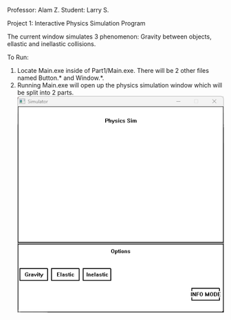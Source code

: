 Professor: Alam Z.
Student: Larry S.

Project 1: Interactive Physics Simulation Program

The current window simulates 3 phenomenon: Gravity between objects, ellastic and inellastic collisions.

To Run:
1. Locate Main.exe inside of Part1/Main.exe. There will be 2 other files named Button.* and Window.*.
2. Running Main.exe will open up the physics simulation window which will be split into 2 parts.
![Main Window](StartingWindow.png)
